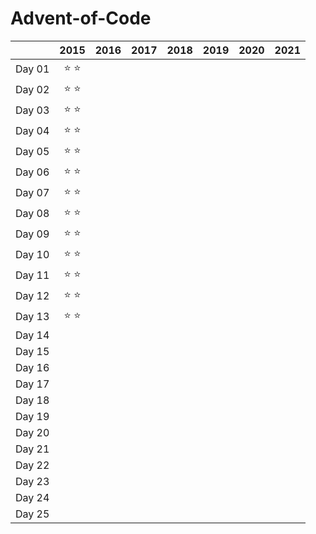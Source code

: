 # Advent-of-Code

|        |      2015     |      2016     |      2017     |      2018     |      2019     |      2020     |      2021     |
| :----- | :-----------: | :-----------: | :-----------: | :-----------: | :-----------: | :-----------: | :-----------: |
| Day 01 | :star: :star: |               |               |               |               |               |               |
| Day 02 | :star: :star: |               |               |               |               |               |               |
| Day 03 | :star: :star: |               |               |               |               |               |               |
| Day 04 | :star: :star: |               |               |               |               |               |               |
| Day 05 | :star: :star: |               |               |               |               |               |               |
| Day 06 | :star: :star: |               |               |               |               |               |               |
| Day 07 | :star: :star: |               |               |               |               |               |               |
| Day 08 | :star: :star: |               |               |               |               |               |               |
| Day 09 | :star: :star: |               |               |               |               |               |               |
| Day 10 | :star: :star: |               |               |               |               |               |               |
| Day 11 | :star: :star: |               |               |               |               |               |               |
| Day 12 | :star: :star: |               |               |               |               |               |               |
| Day 13 | :star: :star: |               |               |               |               |               |               |
| Day 14 |               |               |               |               |               |               |               |
| Day 15 |               |               |               |               |               |               |               |
| Day 16 |               |               |               |               |               |               |               |
| Day 17 |               |               |               |               |               |               |               |
| Day 18 |               |               |               |               |               |               |               |
| Day 19 |               |               |               |               |               |               |               |
| Day 20 |               |               |               |               |               |               |               |
| Day 21 |               |               |               |               |               |               |               |
| Day 22 |               |               |               |               |               |               |               |
| Day 23 |               |               |               |               |               |               |               |
| Day 24 |               |               |               |               |               |               |               |
| Day 25 |               |               |               |               |               |               |               |
